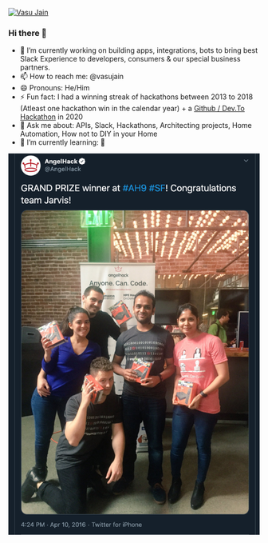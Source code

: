 [![Vasu Jain](https://pbs.twimg.com/profile_banners/35442559/1411953440/1500x500)](https://twitter.com/vasujain)

### Hi there 👋
- 🔭 I’m currently working on building apps, integrations, bots to bring best Slack Experience to developers, consumers & our special business partners. 
- 📫 How to reach me: @vasujain 
- 😄 Pronouns: He/Him
- ⚡ Fun fact: I had a winning streak of hackathons between 2013 to 2018 (Atleast one hackathon win in the calendar year) + a [Github / Dev.To Hackathon](https://dev.to/devteam/github-actions-hackathon-winners-announced-38o2) in 2020
- 💬 Ask me about: APIs, Slack, Hackathons, Architecting projects, Home Automation, How not to DIY in your Home
- 🌱 I’m currently learning: 🐍 

[![AngelHack Grand Prize Winner in 2016 was one of the biggest win we had](https://github.com/vasujain/vasujain/blob/master/Screen%20Shot%202020-09-30%20at%2011.57.16%20AM.png)](https://twitter.com/AngelHack/status/719305067984125952)


<!--
**vasujain/vasujain** is a ✨ _special_ ✨ repository because its `README.md` (this file) appears on your GitHub profile.
- 👯 I’m looking to collaborate on ...
- 🤔 I’m looking for help with ...
-->
